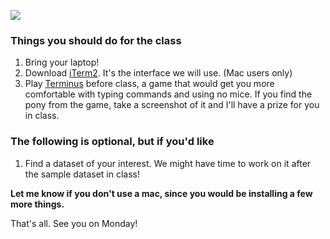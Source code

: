 ![](https://media.giphy.com/media/Lny6Rw04nsOOc/giphy.gif)

### Things you should do for the class

1. Bring your laptop!
2. Download [iTerm2](http://iterm2.com/). It's the interface we will use. (Mac users only)
3. Play [Terminus](http://www.mprat.org/Terminus/) before class, a game that would get you more comfortable with typing commands and using no mice. If you find the pony from the game, take a screenshot of it and I'll have a prize for you in class.

### The following is optional, but if you'd like

1. Find a dataset of your interest. We might have time to work on it after the sample dataset in class!

**Let me know if you don't use a mac, since you would be installing a few more things.**

That's all. See you on Monday!